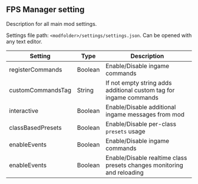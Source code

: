 ## FPS Manager setting

Description for all main mod settings.

Settings file path: `<modfolder>/settings/settings.json`. Can be opened with any text editor.

|  Setting             |  Type   | Description                      |
| ------------------   | -----   | ---------------------------------|
| registerCommands   | Boolean | Enable/Disable ingame commands   |
| customCommandsTag  | String  | If not empty string adds additional custom tag for ingame commands   |
| interactive        | Boolean | Enable/Disable additional ingame messages from mod   |
| classBasedPresets  | Boolean | Enable/Disable per-class `presets` usage   |
| enableEvents       | Boolean | Enable/Disable ingame commands   |
| enableEvents       | Boolean | Enable/Disable realtime class presets changes monitoring and reloading  |
